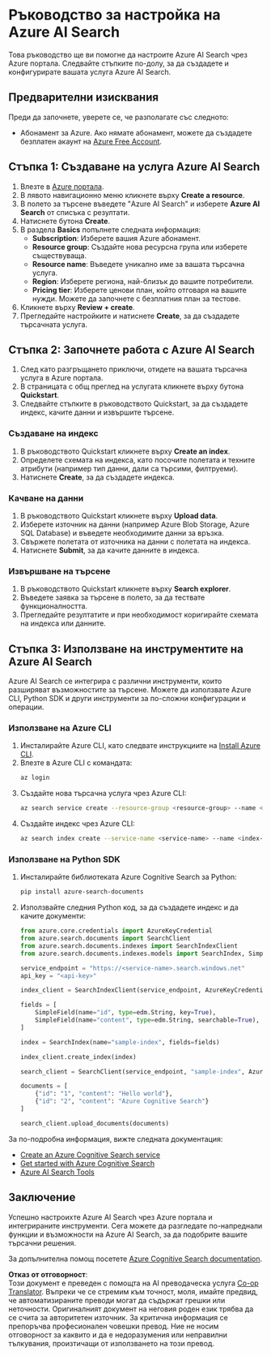 <!--
CO_OP_TRANSLATOR_METADATA:
{
  "original_hash": "f0ce2d470f3efad6f8c7df376f416a4b",
  "translation_date": "2025-07-12T07:40:08+00:00",
  "source_file": "00-course-setup/AzureSearch.md",
  "language_code": "bg"
}
-->
# Ръководство за настройка на Azure AI Search

Това ръководство ще ви помогне да настроите Azure AI Search чрез Azure портала. Следвайте стъпките по-долу, за да създадете и конфигурирате вашата услуга Azure AI Search.

## Предварителни изисквания

Преди да започнете, уверете се, че разполагате със следното:

- Абонамент за Azure. Ако нямате абонамент, можете да създадете безплатен акаунт на [Azure Free Account](https://azure.microsoft.com/free/?wt.mc_id=studentamb_258691).

## Стъпка 1: Създаване на услуга Azure AI Search

1. Влезте в [Azure портала](https://portal.azure.com/?wt.mc_id=studentamb_258691).
2. В лявото навигационно меню кликнете върху **Create a resource**.
3. В полето за търсене въведете "Azure AI Search" и изберете **Azure AI Search** от списъка с резултати.
4. Натиснете бутона **Create**.
5. В раздела **Basics** попълнете следната информация:
   - **Subscription**: Изберете вашия Azure абонамент.
   - **Resource group**: Създайте нова ресурсна група или изберете съществуваща.
   - **Resource name**: Въведете уникално име за вашата търсачна услуга.
   - **Region**: Изберете региона, най-близък до вашите потребители.
   - **Pricing tier**: Изберете ценови план, който отговаря на вашите нужди. Можете да започнете с безплатния план за тестове.
6. Кликнете върху **Review + create**.
7. Прегледайте настройките и натиснете **Create**, за да създадете търсачната услуга.

## Стъпка 2: Започнете работа с Azure AI Search

1. След като разгръщането приключи, отидете на вашата търсачна услуга в Azure портала.
2. В страницата с общ преглед на услугата кликнете върху бутона **Quickstart**.
3. Следвайте стъпките в ръководството Quickstart, за да създадете индекс, качите данни и извършите търсене.

### Създаване на индекс

1. В ръководството Quickstart кликнете върху **Create an index**.
2. Определете схемата на индекса, като посочите полетата и техните атрибути (например тип данни, дали са търсими, филтруеми).
3. Натиснете **Create**, за да създадете индекса.

### Качване на данни

1. В ръководството Quickstart кликнете върху **Upload data**.
2. Изберете източник на данни (например Azure Blob Storage, Azure SQL Database) и въведете необходимите данни за връзка.
3. Свържете полетата от източника на данни с полетата на индекса.
4. Натиснете **Submit**, за да качите данните в индекса.

### Извършване на търсене

1. В ръководството Quickstart кликнете върху **Search explorer**.
2. Въведете заявка за търсене в полето, за да тествате функционалността.
3. Прегледайте резултатите и при необходимост коригирайте схемата на индекса или данните.

## Стъпка 3: Използване на инструментите на Azure AI Search

Azure AI Search се интегрира с различни инструменти, които разширяват възможностите за търсене. Можете да използвате Azure CLI, Python SDK и други инструменти за по-сложни конфигурации и операции.

### Използване на Azure CLI

1. Инсталирайте Azure CLI, като следвате инструкциите на [Install Azure CLI](https://learn.microsoft.com/en-us/cli/azure/install-azure-cli?wt.mc_id=studentamb_258691).
2. Влезте в Azure CLI с командата:
   ```bash
   az login
   ```
3. Създайте нова търсачна услуга чрез Azure CLI:
   ```bash
   az search service create --resource-group <resource-group> --name <service-name> --sku Free
   ```
4. Създайте индекс чрез Azure CLI:
   ```bash
   az search index create --service-name <service-name> --name <index-name> --fields "field1:type, field2:type"
   ```

### Използване на Python SDK

1. Инсталирайте библиотеката Azure Cognitive Search за Python:
   ```bash
   pip install azure-search-documents
   ```
2. Използвайте следния Python код, за да създадете индекс и да качите документи:
   ```python
   from azure.core.credentials import AzureKeyCredential
   from azure.search.documents import SearchClient
   from azure.search.documents.indexes import SearchIndexClient
   from azure.search.documents.indexes.models import SearchIndex, SimpleField, edm

   service_endpoint = "https://<service-name>.search.windows.net"
   api_key = "<api-key>"

   index_client = SearchIndexClient(service_endpoint, AzureKeyCredential(api_key))

   fields = [
       SimpleField(name="id", type=edm.String, key=True),
       SimpleField(name="content", type=edm.String, searchable=True),
   ]

   index = SearchIndex(name="sample-index", fields=fields)

   index_client.create_index(index)

   search_client = SearchClient(service_endpoint, "sample-index", AzureKeyCredential(api_key))

   documents = [
       {"id": "1", "content": "Hello world"},
       {"id": "2", "content": "Azure Cognitive Search"}
   ]

   search_client.upload_documents(documents)
   ```

За по-подробна информация, вижте следната документация:

- [Create an Azure Cognitive Search service](https://learn.microsoft.com/en-us/azure/search/search-create-service-portal?wt.mc_id=studentamb_258691)
- [Get started with Azure Cognitive Search](https://learn.microsoft.com/en-us/azure/search/search-get-started-portal?wt.mc_id=studentamb_258691)
- [Azure AI Search Tools](https://learn.microsoft.com/en-us/azure/ai-services/agents/how-to/tools/azure-ai-search?tabs=azurecli%2Cpython&pivots=code-examples?wt.mc_id=studentamb_258691)

## Заключение

Успешно настроихте Azure AI Search чрез Azure портала и интегрираните инструменти. Сега можете да разгледате по-напреднали функции и възможности на Azure AI Search, за да подобрите вашите търсачни решения.

За допълнителна помощ посетете [Azure Cognitive Search documentation](https://learn.microsoft.com/en-us/azure/search/?wt.mc_id=studentamb_258691).

**Отказ от отговорност**:  
Този документ е преведен с помощта на AI преводаческа услуга [Co-op Translator](https://github.com/Azure/co-op-translator). Въпреки че се стремим към точност, моля, имайте предвид, че автоматизираните преводи могат да съдържат грешки или неточности. Оригиналният документ на неговия роден език трябва да се счита за авторитетен източник. За критична информация се препоръчва професионален човешки превод. Ние не носим отговорност за каквито и да е недоразумения или неправилни тълкувания, произтичащи от използването на този превод.